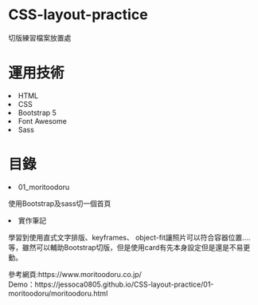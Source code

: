 # CSS-layout-practice
切版練習檔案放置處

# 運用技術
<li>HTML</li>
<li>CSS</li>
<li>Bootstrap 5</li>
<li>Font Awesome</li>
<li>Sass</li>

# 目錄
<li>01_moritoodoru</li>
   <p>使用Bootstrap及sass切一個首頁</p>
<li>實作筆記</li>
 <p>學習到使用直式文字排版、keyframes、 object-fit讓照片可以符合容器位置....等，雖然可以輔助Bootstrap切版，但是使用card有先本身設定但是還是不易更動。</p>
        參考網頁:https://www.moritoodoru.co.jp/
<br/>
        Demo：https://jessoca0805.github.io/CSS-layout-practice/01-moritoodoru/moritoodoru.html
    
